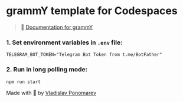 # grammY template for Codespaces

> 📖 [Documentation for grammY](https://grammy.dev)

### 1. Set environment variables in `.env` file:

```dotenv
TELEGRAM_BOT_TOKEN="Telegram Bot Token from t.me/BotFather"
```

### 2. Run in long polling mode:

```bash
npm run start
```

Made with 💜 by [Vladislav Ponomarev](https://GitHub.com/PonomareVlad)
